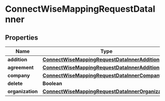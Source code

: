 

# ConnectWiseMappingRequestDataInner


## Properties

| Name | Type | Description | Notes |
|------------ | ------------- | ------------- | -------------|
|**addition** | [**ConnectWiseMappingRequestDataInnerAddition**](ConnectWiseMappingRequestDataInnerAddition.md) |  |  [optional] |
|**agreement** | [**ConnectWiseMappingRequestDataInnerAddition**](ConnectWiseMappingRequestDataInnerAddition.md) |  |  [optional] |
|**company** | [**ConnectWiseMappingRequestDataInnerCompany**](ConnectWiseMappingRequestDataInnerCompany.md) |  |  |
|**delete** | **Boolean** |  |  [optional] |
|**organization** | [**ConnectWiseMappingRequestDataInnerOrganization**](ConnectWiseMappingRequestDataInnerOrganization.md) |  |  |




